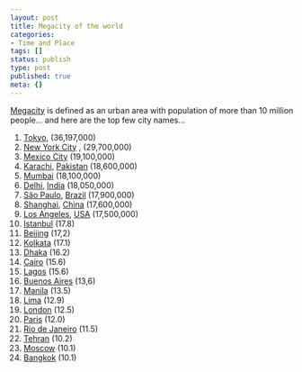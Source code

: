 ```yaml
---
layout: post
title: Megacity of the world
categories:
- Time and Place
tags: []
status: publish
type: post
published: true
meta: {}
---
```

<a href="http://en.wikipedia.org/wiki/Megacity">Megacity</a> is defined as an urban area with population of more than 10 million people... and here are the top few city names...
<ol>
	<li><a href="http://en.wikipedia.org/wiki/Tokyo" title="Tokyo">Tokyo</a>, (36,197,000)</li>
	<li><a href="http://en.wikipedia.org/wiki/New_York_metropolitan_area" title="New York metropolitan area">New York City</a> , (29,700,000)</li>
	<li><a href="http://en.wikipedia.org/wiki/Greater_Mexico_City" title="Greater Mexico City">Mexico City</a> (19,100,000)</li>
	<li><a href="http://en.wikipedia.org/wiki/Karachi" title="Karachi">Karachi</a>, <a href="http://en.wikipedia.org/wiki/Pakistan" title="Pakistan">Pakistan</a> (18,600,000)</li>
	<li><a href="http://en.wikipedia.org/wiki/Mumbai_metropolitan_area" title="Mumbai metropolitan area">Mumbai</a> (18,100,000)</li>
	<li><a href="http://en.wikipedia.org/wiki/Delhi" title="Delhi">Delhi</a>, <a href="http://en.wikipedia.org/wiki/India" title="India">India</a> (18,050,000)</li>
	<li><a href="http://en.wikipedia.org/wiki/Greater_SÃ£o_Paulo" title="Greater São Paulo">São Paulo</a>, <a href="http://en.wikipedia.org/wiki/Brazil" title="Brazil">Brazil</a> (17,900,000)</li>
	<li><a href="http://en.wikipedia.org/wiki/Shanghai" title="Shanghai">Shanghai</a>, <a href="http://en.wikipedia.org/wiki/China" title="China">China</a> (17,600,000)</li>
	<li><a href="http://en.wikipedia.org/wiki/Greater_Los_Angeles_Area" title="Greater Los Angeles Area">Los Angeles</a>, <a href="http://en.wikipedia.org/wiki/United_States" title="United States">USA</a> (17,500,000)</li>
	<li><a href="http://en.wikipedia.org/wiki/Istanbul" title="Istanbul">Istanbul</a> (17.8)</li>
	<li><a href="http://en.wikipedia.org/wiki/Beijing" title="Beijing">Beijing</a> (17,2)</li>
	<li><a href="http://en.wikipedia.org/wiki/Kolkata" title="Kolkata">Kolkata</a> (17.1)</li>
	<li><a href="http://en.wikipedia.org/wiki/Dhaka" title="Dhaka">Dhaka</a> (16.2)</li>
	<li><a href="http://en.wikipedia.org/wiki/Cairo" title="Cairo">Cairo</a> (15.6)</li>
	<li><a href="http://en.wikipedia.org/wiki/Lagos" title="Lagos">Lagos</a> (15.6)</li>
	<li><a href="http://en.wikipedia.org/wiki/Buenos_Aires" title="Buenos Aires">Buenos Aires</a> (13,6)</li>
	<li><a href="http://en.wikipedia.org/wiki/Manila" title="Manila">Manila</a> (13.5)</li>
	<li><a href="http://en.wikipedia.org/wiki/Lima" title="Lima">Lima</a> (12.9)</li>
	<li><a href="http://en.wikipedia.org/wiki/London" title="London">London</a> (12.5)</li>
	<li><a href="http://en.wikipedia.org/wiki/Paris" title="Paris">Paris</a> (12.0)</li>
	<li><a href="http://en.wikipedia.org/wiki/Rio_de_Janeiro" title="Rio de Janeiro">Rio de Janeiro</a> (11.5)</li>
	<li><a href="http://en.wikipedia.org/wiki/Tehran" title="Tehran">Tehran</a> (10.2)</li>
	<li><a href="http://en.wikipedia.org/wiki/Moscow" title="Moscow">Moscow</a> (10.1)</li>
	<li><a href="http://en.wikipedia.org/wiki/Bangkok" title="Bangkok">Bangkok</a> (10.1)</li>
</ol>
